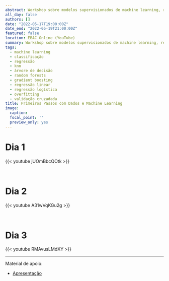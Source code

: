 ```yaml
---
abstract: Workshop sobre modelos supervisionados de machine learning, realizado no canal da Escola Britância de Artes Criativas & Tecnologia (EBAC).
all_day: false
authors: []
date: "2022-05-17T19:00:00Z"
date_end: "2022-05-19T21:00:00Z"
featured: false
location: EBAC Online (YouTube)
summary: Workshop sobre modelos supervisionados de machine learning, realizado no canal da Escola Britância de Artes Criativas & Tecnologia (EBAC). 
tags:
  - machine learning
  - classificação
  - regressão
  - knn
  - árvore de decisão
  - random forests
  - gradient boosting
  - regressão linear
  - regressão logística
  - overfitting
  - validação cruzadada
title: Primeiros Passos com Dados e Machine Learning
image:
  caption:
  focal_point: ''
  preview_only: yes  
---
```


# Dia 1

{{< youtube jUOmBbcQOtk >}}

<br>

# Dia 2
{{< youtube A31wVqKGu2g >}}

<br>

# Dia 3
{{< youtube RMAvusLMdXY >}}

<hr>

Material de apoio:

- [Apresentação](https://drive.google.com/uc?export=download&id=1kTcFp6U5oxHFVCnaF7XZyqGFHajUIdaf)

